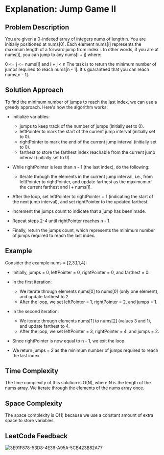# Explanation: Jump Game II

## Problem Description
You are given a 0-indexed array of integers nums of length n. You are initially positioned at nums[0]. Each element nums[i] represents the maximum length of a forward jump from index i. In other words, if you are at nums[i], you can jump to any nums[i + j] where:

0 <= j <= nums[i] and
i + j < n
The task is to return the minimum number of jumps required to reach nums[n - 1]. It's guaranteed that you can reach nums[n - 1].

## Solution Approach
To find the minimum number of jumps to reach the last index, we can use a greedy approach. Here's how the algorithm works:

- Initialize variables:

  - jumps to keep track of the number of jumps (initially set to 0).
  - leftPointer to mark the start of the current jump interval (initially set to 0).
  - rightPointer to mark the end of the current jump interval (initially set to 0).
  - farthest to store the farthest index reachable from the current jump interval (initially set to 0).

- While rightPointer is less than n - 1 (the last index), do the following:

  - Iterate through the elements in the current jump interval, i.e., from leftPointer to rightPointer, and update farthest as the maximum of the current farthest and i + nums[i].

- After the loop, set leftPointer to rightPointer + 1 (indicating the start of the next jump interval), and set rightPointer to the updated farthest.

- Increment the jumps count to indicate that a jump has been made.

- Repeat steps 2-4 until rightPointer reaches n - 1.

- Finally, return the jumps count, which represents the minimum number of jumps required to reach the last index.

## Example
Consider the example nums = [2,3,1,1,4]:

- Initially, jumps = 0, leftPointer = 0, rightPointer = 0, and farthest = 0.

- In the first iteration:

  - We iterate through elements nums[0] to nums[0] (only one element), and update farthest to 2.
  - After the loop, we set leftPointer = 1, rightPointer = 2, and jumps = 1.

- In the second iteration:

  - We iterate through elements nums[1] to nums[2] (values 3 and 1), and update farthest to 4.
  - After the loop, we set leftPointer = 3, rightPointer = 4, and jumps = 2.

- Since rightPointer is now equal to n - 1, we exit the loop.

- We return jumps = 2 as the minimum number of jumps required to reach the last index.

## Time Complexity
The time complexity of this solution is O(N), where N is the length of the nums array. We iterate through the elements of the nums array once.

## Space Complexity
The space complexity is O(1) because we use a constant amount of extra space to store variables.

## LeetCode Feedback

![3E91F878-53D8-4E36-A95A-5CB423B82A77](https://github.com/guilhermemello07/LeetCode-Swift/assets/72673965/72f5d085-cc77-4b6d-8f70-c0f06496ee86)

